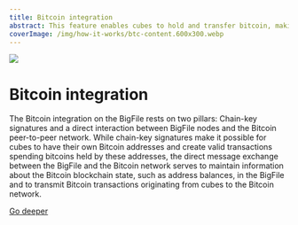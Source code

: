 ```yaml
---
title: Bitcoin integration
abstract: This feature enables cubes to hold and transfer bitcoin, making it possible to build Bitcoin smart contracts.
coverImage: /img/how-it-works/btc-content.600x300.webp
---
```


![](/img/how-it-works/btc-content.600x300.webp)

# Bitcoin integration

The Bitcoin integration on the BigFile rests on two pillars: Chain-key signatures and a direct interaction between BigFile nodes and the Bitcoin peer-to-peer network. While chain-key signatures make it possible for cubes to have their own Bitcoin addresses and create valid transactions spending bitcoins held by these addresses, the direct message exchange between the BigFile and the Bitcoin network serves to maintain information about the Bitcoin blockchain state, such as address balances, in the BigFile and to transmit Bitcoin transactions originating from cubes to the Bitcoin network.

[Go deeper](/how-it-works/bitcoin-integration/)
